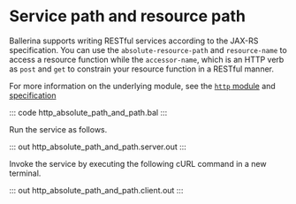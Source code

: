 # Service path and resource path

Ballerina supports writing RESTful services according to the JAX-RS specification. You can use the `absolute-resource-path` and `resource-name` to access a resource function while the `accessor-name`, which is an HTTP verb as `post` and `get` to constrain your resource function in a RESTful manner.

For more information on the underlying module, see the [`http` module](https://lib.ballerina.io/ballerina/http/latest/)
and [specification](https://ballerina.io/spec/http/#222-service-base-path)

::: code http_absolute_path_and_path.bal :::

Run the service as follows.

::: out http_absolute_path_and_path.server.out :::

Invoke the service by executing the following cURL command in a new terminal.

::: out http_absolute_path_and_path.client.out :::
